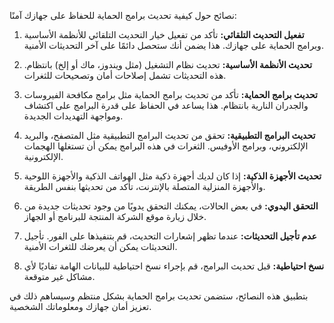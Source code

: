 نصائح حول كيفية تحديث برامج الحماية للحفاظ على جهازك آمنًا:

1. **تفعيل التحديث التلقائي:** تأكد من تفعيل خيار التحديث التلقائي للأنظمة الأساسية وبرامج الحماية على جهازك. هذا يضمن أنك ستحصل دائمًا على آخر التحديثات الأمنية.

2. **تحديث الأنظمة الأساسية:** تحديث نظام التشغيل (مثل ويندوز، ماك أو إلخ) بانتظام. هذه التحديثات تشمل إصلاحات أمان وتصحيحات للثغرات.

3. **تحديث برامج الحماية:** تأكد من تحديث برامج الحماية مثل برامج مكافحة الفيروسات والجدران النارية بانتظام. هذا يساعد في الحفاظ على قدرة البرامج على اكتشاف ومواجهة التهديدات الجديدة.

4. **تحديث البرامج التطبيقية:** تحقق من تحديث البرامج التطبيقية مثل المتصفح، والبريد الإلكتروني، وبرامج الأوفيس. الثغرات في هذه البرامج يمكن أن تستغلها الهجمات الإلكترونية.

5. **تحديث الأجهزة الذكية:** إذا كان لديك أجهزة ذكية مثل الهواتف الذكية والأجهزة اللوحية والأجهزة المنزلية المتصلة بالإنترنت، تأكد من تحديثها بنفس الطريقة.

6. **التحقق اليدوي:** في بعض الحالات، يمكنك التحقق يدويًا من وجود تحديثات جديدة من خلال زيارة موقع الشركة المنتجة للبرنامج أو الجهاز.

7. **عدم تأجيل التحديثات:** عندما تظهر إشعارات التحديث، قم بتنفيذها على الفور. تأجيل التحديثات يمكن أن يعرضك للثغرات الأمنية.

8. **نسخ احتياطية:** قبل تحديث البرامج، قم بإجراء نسخ احتياطية للبيانات الهامة تفاديًا لأي مشاكل غير متوقعة.

بتطبيق هذه النصائح، ستضمن تحديث برامج الحماية بشكل منتظم وسيساهم ذلك في تعزيز أمان جهازك ومعلوماتك الشخصية.